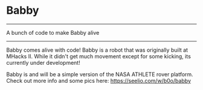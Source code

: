 Babby
=====

---
A bunch of code to make Babby alive

---

Babby comes alive with code!  Babby is a robot that was originally built at MHacks II.  While it didn't get much movement except for some kicking, its currently under development!

Babby is and will be a simple version of the NASA ATHLETE rover platform.  Check out more info and some pics here: https://seelio.com/w/b0o/babby

